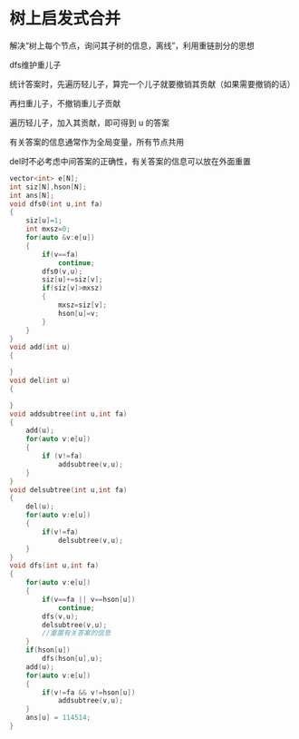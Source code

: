 # 树上启发式合并
解决“树上每个节点，询问其子树的信息，离线”，利用重链剖分的思想

dfs维护重儿子

统计答案时，先遍历轻儿子，算完一个儿子就要撤销其贡献（如果需要撤销的话）

再扫重儿子，不撤销重儿子贡献

遍历轻儿子，加入其贡献，即可得到 u 的答案

有关答案的信息通常作为全局变量，所有节点共用

del时不必考虑中间答案的正确性，有关答案的信息可以放在外面重置
```cpp
vector<int> e[N];
int siz[N],hson[N];
int ans[N];
void dfs0(int u,int fa)
{
    siz[u]=1;
    int mxsz=0;
    for(auto &v:e[u])
    {
        if(v==fa)
            continue;
        dfs0(v,u);
        siz[u]+=siz[v];
        if(siz[v]>mxsz)
        {
            mxsz=siz[v];
            hson[u]=v;
        }
    }
}
void add(int u)
{

}
void del(int u)
{

}
void addsubtree(int u,int fa)
{
    add(u);
    for(auto v:e[u])
    {
        if (v!=fa)
            addsubtree(v,u);
    }
}
void delsubtree(int u,int fa)
{
    del(u);
    for(auto v:e[u])
    {
        if(v!=fa)
            delsubtree(v,u);
    }
}
void dfs(int u,int fa)
{
    for(auto v:e[u])
    {
        if(v==fa || v==hson[u])
            continue;
        dfs(v,u);
        delsubtree(v,u);
        //重置有关答案的信息
    }
    if(hson[u])
        dfs(hson[u],u);
    add(u);
    for(auto v:e[u])
    {
        if(v!=fa && v!=hson[u])
            addsubtree(v,u);
    }
    ans[u] = 114514;
}
```